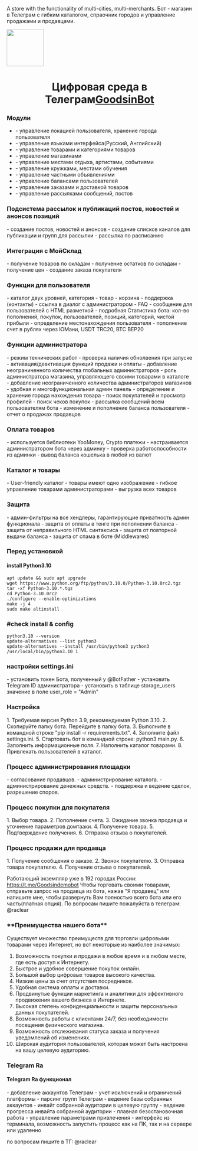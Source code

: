 A store with the functionality of multi-cities, multi-merchants. Бот - магазин в Телеграм с гибким каталогом, спраочник городов и управление продажами и продавцами.

<img src="tggoodsinbot.gif" width="100"/>
<h1 align="center">Цифровая среда в Телеграм<a href="https://aliplaces.ru/" target="_blank">GoodsinBot</a></h1>

<h3>Модули</h3>
<ul>
<li>- управление локацией пользователя, хранение города пользователя</li>
<li>- управление языками интерфейса(Русский, Английский)</li>
<li>- управление товарами и категориями товаров</li>
<li>- управление магазинами</li>
<li>- управление местами отдыха, артистами, событиями</li>
<li>- управление кружками, местами обучения</li>
<li>- управление частными объявлениями</li>
<li>- управление балансами пользователей</li>
<li>- управление заказами и доставкой товаров</li>
<li>- управление рассылками сообщений, постов</li>
</ul>

<h3>Подсистема рассылок и публикаций постов, новостей и анонсов позиций</h3>
- создание постов, новостей и анонсов
- создание списков каналов для публикации и групп для рассылки
- рассылка по расписанию

<h3>Интеграция с МойСклад</h3>
- получение товаров по складам
- получение остатков по складам
- получение цен
- создание заказа покупателя

<h3>Функции для пользователя</h3>
- каталог двух уровней, категория - товар
- корзина
- поддержка (контакты) - ссылка в диалог с администратором
- FAQ - сообщение для пользователей с HTML разметкой
- подробная Статистика бота: кол-во пополнений, покупок, пользователей, позиций, категорий, чистой прибыли
- определение местонахождения пользователя
- пополнение счет в рублях через ЮМани, USDT TRC20, BTC BEP20

<h3>Функции администратора</h3>
- режим технических работ
- проверка наличия обнолвения при запуске
- активация/деактивация функций продажи и оплаты
- добавление неограниченного количества глобальных администраторов
- роль администратора магазина, управляющего своими товарами в каталоге
- добавление неограниченного количества администраторов магазинов
- удобная и многофункциональная админ панель
- определение и хранение города нахождения товара
- поиск покупателей и просмотр профилей
- поиск чеков покупок
- рассылка сообщений всем пользователям бота
- изменение и пополнение баланса пользователя
- отчет о продажах продавцов

<h3>Оплата товаров</h3>
- используется библиотеки YooMoney, Crypto платежи
- настраивается администратором бота через админку
- проверка работоспособности из админки
- вывод баланса кошелька в любой из валют

<h3>Каталог и товары</h3>
- User-friendly каталог
- товары имеют одно изображение
- гибкое управление товарами администраторами
- выгрузка всех товаров

<h3>Защита</h3>
- админ-фильтры на все хендлеры, гарантирующие приватность админ функционала
- защита от оплаты в тенге при пополнении баланса
- защита от неправильного HTML синтаксиса
- защита от повторной выдачи баланса
- защита от спама в боте (Middlewares)

<h3>Перед установкой</h3>
<h4>install Python3.10</h4>
<code>apt update && sudo apt upgrade
wget https://www.python.org/ftp/python/3.10.0/Python-3.10.0rc2.tgz
tar -xf Python-3.10.*.tgz
cd Python-3.10.0rc2
./configure --enable-optimizations
make -j 4
sudo make altinstall</code>

<h3>#check install & config</h3>
<code>python3.10 --version
update-alternatives --list python3
update-alternatives --install /usr/bin/python3 python3 /usr/local/bin/python3.10 1</code>

<h3>настройки settings.ini</h3>
- установить токен Бота, полученный у @BotFather
- установить Telegram ID администратора
- установить в таблице storage_users значение в поле user_role = "Admin"

<h3>Настройка</h3>
1. Требуемая версия Python 3.9, рекомендуемая Python 3.10.
2. Скопируйте папку бота. Перейдите в папку бота.
3. Выполните в командной строке "pip install -r requirements.txt".
4. Заполните файл settings.ini.
5. Стартовать бот в командной строке: python3 main.py.
6. Заполнить информационные поля.
7. Наполнить каталог товарами.
8. Привлекать пользователей в каталог.

<h3>Процесс администрирования площадки</h3>
- согласование продавцов.
- администрирование каталога.
- администрирование денежных средств.
- поддержка и ведение сделок, разрешение споров.

<h3>Процесс покупки для покупателя</h3>
1. Выбор товара.
2. Пополнение счета.
3. Ожидание звонка продавца и уточнение параметров домтааки.
4. Получение товара.
5. Подтверждение получения.
6. Отправка отзыва о покупателей.

<h3>Процесс продажи для продавца</h3>
1. Получение сообщения о заказе.
2. Звонок покупателю.
3. Отправка товара покупателю.
4. Получение отзыва о покупателей.

<!-- TODO:
- расчет доставки сборного заказа
- поиск в каталоге -->

Работающий экземпляр уже в 192 городах России: https://t.me/Goodsindemobot
Чтобы торговать своими товарами, отправьте запрос на продавца из бота, нажав "Я продавец" или напишите мне, чтобы развернуть Вам полностью всего бота или его часть(платная опция).
По вопросам пишите пожалуйста в телеграм: @raclear


<h3>**Преимущества нашего бота**</h3>
Существует множество преимуществ для торговли цифровыми товарами через Интернет, но вот некоторые из наиболее значимых:

1. Возможность покупки и продажи в любое время и в любом месте, где есть доступ к Интернету.
2. Быстрое и удобное совершение покупок онлайн.
3. Большой выбор цифровых товаров высокого качества.
4. Низкие цены за счет отсутствия посредников.
5. Удобная система оплаты и доставки.
6. Продвинутые функции маркетинга и аналитики для эффективного продвижения вашего бизнеса в Интернете.
7. Высокая степень конфиденциальности и защиты персональных данных покупателей.
8. Возможность работы с клиентами 24/7, без необходимости посещения физического магазина.
9. Возможность отслеживания статуса заказа и получения уведомлений об изменениях.
10. Широкая аудитория пользователей, которая может быть настроена на вашу целевую аудиторию.

    
<h3>Telegram Ra</h3>
<h4>Telegram Ra функционал</h4>
- добавление аккаунтов Телеграм
- учет исключений и ограничений платформы
- парсинг групп Телеграм
- ведение базы собранных аккаунтов
- инвайт собранной аудитории в целевую группу
- ведение прогресса инвайта собранной аудитории
- плавная безостановочная работа
- управление параметрами привлечения
- интерфейс из терминала, возможность запустить процесс как на ПК, так и на сервере или удаленно

по вопросам пишите в ТГ: @raclear
